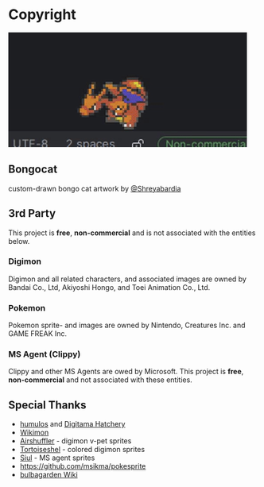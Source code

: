 # Copyright

![Demo](test-demo.gif)

## Bongocat

custom-drawn bongo cat artwork by [@Shreyabardia](https://github.com/Shreyabardia)


## 3rd Party

This project is **free**, **non-commercial** and is not associated with the entities below.

### Digimon

Digimon and all related characters, and associated images are owned by Bandai Co., Ltd, Akiyoshi Hongo, and Toei Animation Co., Ltd.

### Pokemon

Pokemon sprite- and images are owned by Nintendo, Creatures Inc. and GAME FREAK Inc.

### MS Agent (Clippy)

Clippy and other MS Agents are owed by Microsoft.
This project is **free**, **non-commercial** and not associated with these entities.

## Special Thanks

- [humulos](https://www.youtube.com/channel/UCVx-uPYR8xyax_tHJjFddhw) and [Digitama Hatchery](https://humulos.com/digimon/) 
- [Wikimon](https://wikimon.net/) 
- [Airshuffler](https://www.spriters-resource.com/submitter/airshuffler/) - digimon v-pet sprites
- [Tortoiseshel](https://withthewill.net/threads/full-color-digimon-dot-sprites.25843/) - colored digimon sprites
- [Siul](https://www.spriters-resource.com/pc_computer/microsoftofficexp/sheet/104487/) - MS agent sprites
- https://github.com/msikma/pokesprite
- [bulbagarden Wiki](https://archives.bulbagarden.net/wiki/Category:Animated_menu_sprites)

